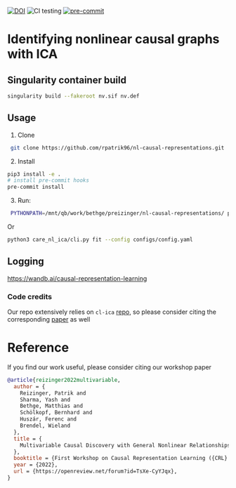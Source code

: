 [![DOI](https://zenodo.org/badge/DOI/10.5281/zenodo.7002143.svg)](https://doi.org/10.5281/zenodo.7002143)
![CI testing](https://github.com/rpatrik96/nl-causal-representations/workflows/python-package/badge.svg?branch=master&event=push)
[![pre-commit](https://img.shields.io/badge/pre--commit-enabled-brightgreen?logo=pre-commit&logoColor=white)](https://github.com/pre-commit/pre-commit)

# Identifying nonlinear causal graphs with ICA

## Singularity container build

```bash
singularity build --fakeroot nv.sif nv.def
```


## Usage 

1. Clone
```bash
 git clone https://github.com/rpatrik96/nl-causal-representations.git
```

2. Install
```bash
pip3 install -e .
# install pre-commit hooks
pre-commit install
```

3. Run:
```bash
 PYTHONPATH=/mnt/qb/work/bethge/preizinger/nl-causal-representations/ python3 care_nl_ica/main.py --variant 1 --project mlp-test --use-ar-mlp --use-wandb --use-dep-mat --use-sem --nonlin-sem --n-steps 1501 --n 3 --notes "Description of the run" --permute
```

Or
```bash
python3 care_nl_ica/cli.py fit --config configs/config.yaml
```

## Logging
https://wandb.ai/causal-representation-learning


### Code credits
Our repo extensively relies on `cl-ica` [repo](https://github.com/brendel-group/cl-ica), so please consider citing the corresponding [paper](http://proceedings.mlr.press/v139/zimmermann21a/zimmermann21a.pdf) as well


# Reference
If you find our work useful, please consider citing our workshop paper

```bibtex
@article{reizinger2022multivariable,
  author = {
    Reizinger, Patrik and
    Sharma, Yash and
    Bethge, Matthias and
    Schölkopf, Bernhard and
    Huszár, Ferenc and
    Brendel, Wieland
  },
  title = {
    Multivariable Causal Discovery with General Nonlinear Relationships
  },
  booktitle = {First Workshop on Causal Representation Learning ({CRL} 2022), {UAI} 2022},
  year = {2022},
  url = {https://openreview.net/forum?id=TsXe-CyYJqx},
}
```


